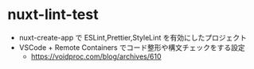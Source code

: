 # nuxt-lint-test

- nuxt-create-app で ESLint,Prettier,StyleLint を有効にしたプロジェクト
- VSCode + Remote Containers でコード整形や構文チェックをする設定
  - https://voidproc.com/blog/archives/610
